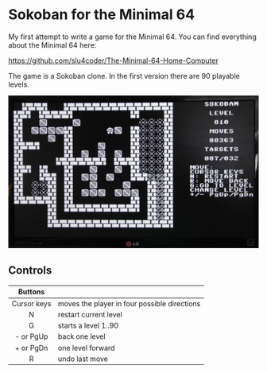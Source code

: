# Sokoban for the Minimal 64

My first attempt to write a game for the Minimal 64.
You can find everything about the Minimal 64 here:

https://github.com/slu4coder/The-Minimal-64-Home-Computer

The game is a Sokoban clone. In the first version there are 90 playable levels.

![sokoban](m64sokoban.jpg)

## Controls

|Buttons    |                                            |
|:---------:|:-------------------------------------------|
|Cursor keys|moves the player in four possible directions|
|N          |restart current level                       |
|G          |starts a level 1..90                        |
|- or PgUp  |back one level                              |
|+ or PgDn  |one level forward                           |
|R          |undo last move                              |